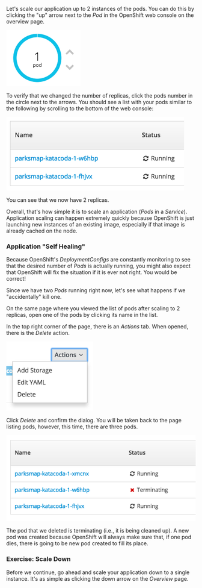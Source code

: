 Let's scale our application up to 2 instances of the pods. You can do this by clicking the "up" arrow next to
the *Pod* in the OpenShift web console on the overview page.

![Scaling using arrows](../../assets/introduction/getting-started-311/4scaling-arrows.png)

To verify that we changed the number of replicas, click the pods number in the circle next to the arrows.
You should see a list with your pods similar to the following by scrolling to the bottom of the web console:

![List of pods](../../assets/introduction/getting-started-311/4scaling-pods.png)

You can see that we now have 2 replicas.

Overall, that's how simple it is to scale an application (*Pods* in a
*Service*). Application scaling can happen extremely quickly because OpenShift
is just launching new instances of an existing image, especially if that image
is already cached on the node.

### Application "Self Healing"

Because OpenShift's *DeploymentConfigs* are constantly monitoring to see that the desired number
of *Pods* is actually running, you might also expect that OpenShift will fix the
situation if it is ever not right. You would be correct!

Since we have two *Pods* running right now, let's see what happens if we
"accidentally" kill one.

On the same page where you viewed the list of pods after scaling to 2 replicas, open one of the pods by clicking its name in the list.

In the top right corner of the page, there is an _Actions_ tab. When opened, there is the _Delete_ action.

![Delete action](../../assets/introduction/getting-started-311/4scaling-actions.png)

Click _Delete_ and confirm the dialog. You will be taken back to the page listing pods, however, this time, there are three pods.

![List of pods](../../assets/introduction/getting-started-311/4scaling-terminating.png)

The pod that we deleted is terminating (i.e., it is being cleaned up). A new pod was created because
OpenShift will always make sure that, if one pod dies, there is going to be new pod created to
fill its place.

### Exercise: Scale Down

Before we continue, go ahead and scale your application down to a single
instance. It's as simple as clicking the down arrow on the _Overview_ page.
